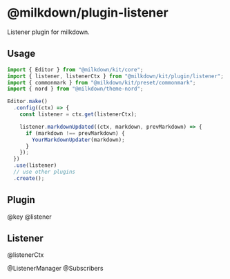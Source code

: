 # @milkdown/plugin-listener

Listener plugin for milkdown.

## Usage

```typescript
import { Editor } from "@milkdown/kit/core";
import { listener, listenerCtx } from "@milkdown/kit/plugin/listener";
import { commonmark } from "@milkdown/kit/preset/commonmark";
import { nord } from "@milkdown/theme-nord";

Editor.make()
  .config((ctx) => {
    const listener = ctx.get(listenerCtx);

    listener.markdownUpdated((ctx, markdown, prevMarkdown) => {
      if (markdown !== prevMarkdown) {
        YourMarkdownUpdater(markdown);
      }
    });
  })
  .use(listener)
  // use other plugins
  .create();
```

## Plugin

@key
@listener

## Listener

@listenerCtx

@ListenerManager
@Subscribers
